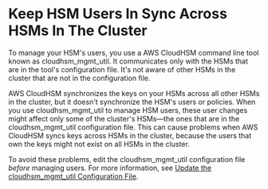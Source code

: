 # Keep HSM Users In Sync Across HSMs In The Cluster<a name="troubleshooting-keep-hsm-users-in-sync"></a>

To manage your HSM's users, you use a AWS CloudHSM command line tool known as cloudhsm\_mgmt\_util\. It communicates only with the HSMs that are in the tool's configuration file\. It's not aware of other HSMs in the cluster that are not in the configuration file\.

AWS CloudHSM synchronizes the keys on your HSMs across all other HSMs in the cluster, but it doesn't synchronize the HSM's users or policies\. When you use cloudhsm\_mgmt\_util to manage HSM users, these user changes might affect only some of the cluster's HSMs—the ones that are in the cloudhsm\_mgmt\_util configuration file\. This can cause problems when AWS CloudHSM syncs keys across HSMs in the cluster, because the users that own the keys might not exist on all HSMs in the cluster\.

To avoid these problems, edit the cloudhsm\_mgmt\_util configuration file *before* managing users\. For more information, see [Update the cloudhsm\_mgmt\_util Configuration File](cloudhsm_mgmt_util.md#cloudhsm_mgmt_util-update-configuration)\.
